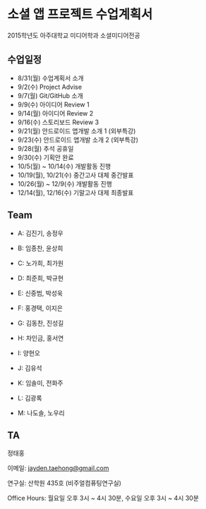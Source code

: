 # 소셜 앱 프로젝트 수업계획서
2015학년도 아주대학교 미디어학과 소셜미디어전공


## 수업일정

* 8/31(월)  수업계획서 소개
* 9/2(수)   Project Advise
* 9/7(월)   Git/GitHub 소개
* 9/9(수)   아이디어 Review 1
* 9/14(월)  아이디어 Review 2
* 9/16(수)  스토리보드 Review 3
* 9/21(월)  안드로이드 앱개발 소개 1  (외부특강)
* 9/23(수)  안드로이드 앱개발 소개 2  (외부특강)
* 9/28(월)  추석 공휴일
* 9/30(수)  기획안 완료
* 10/5(월) ~ 10/14(수) 개발활동 진행
* 10/19(월), 10/21(수)  중간고사 대체 중간발표
* 10/26(월) ~ 12/9(수) 개발활동 진행
* 12/14(월), 12/16(수)  기말고사 대제 최종발표


## Team

* A: 김진기, 송정우

* B: 임종찬, 윤상희

* C: 노가희, 최가원

* D: 최준희, 박규현

* E: 신중범, 박성욱

* F: 홍경택, 이지은

* G: 김동찬, 진성길

* H: 차인금, 홍서연

* I: 양현오

* J: 김유석

* K: 임솔미, 전화주

* L: 김광록

* M: 나도솔, 노우리


## TA

정태홍

이메일: jayden.taehong@gmail.com

연구실: 산학원 435호 (비주얼컴퓨팅연구실)

Office Hours: 월요일 오후 3시 ~ 4시 30분, 수요일 오후 3시 ~ 4시 30분
